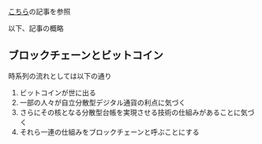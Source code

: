 [こちら](https://neweconomy.jp/features/npbc/26925)の記事を参照  

以下、記事の概略
## ブロックチェーンとビットコイン
時系列の流れとしては以下の通り
1. ビットコインが世に出る
2. 一部の人々が自立分散型デジタル通貨の利点に気づく
3. さらにその核となる分散型台帳を実現させる技術の仕組みがあることに気づく
4. それら一連の仕組みをブロックチェーンと呼ぶことにする


